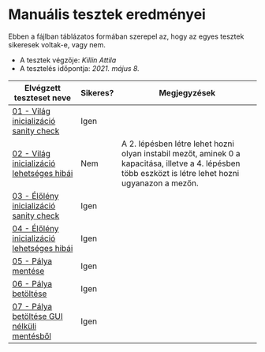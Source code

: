 # Manuális tesztek eredményei

Ebben a fájlban táblázatos formában szerepel az, hogy az egyes tesztek sikeresek voltak-e, vagy nem.

* A tesztek végzője: *Killin Attila*
* A tesztelés időpontja: *2021. május 8.*

| Elvégzett teszteset neve | Sikeres? | Megjegyzések |
| ------------------------ | -------- | ------------ |
| [01 - Világ inicializáció sanity check](01%20-%20Világ%20inicializáció%20sanity%20check.md) | Igen | |
| [02 - Világ inicializáció lehetséges hibái](02%20-%20Világ%20inicializáció%20lehetséges%20hibái.md) | Nem | A 2. lépésben létre lehet hozni olyan instabil mezőt, aminek 0 a kapacitása, illetve a 4. lépésben több eszközt is létre lehet hozni ugyanazon a mezőn. |
| [03 - Élőlény inicializáció sanity check](03%20-%20Élőlény%20inicializáció%20sanity%20check.md) | Igen | |
| [04 - Élőlény inicializáció lehetséges hibái](04%20-%20Élőlény%20inicializáció%20lehetséges%20hibái.md) | Igen | |
| [05 - Pálya mentése](05%20-%20Pálya%20mentése.md) | Igen | |
| [06 - Pálya betöltése](06%20-%20Pálya%20betöltése.md) | Igen | |
| [07 - Pálya betöltése GUI nélküli mentésből](07%20-%20Pálya%20betöltése%20GUI%20nélküli%20mentésből.md) | Igen | |